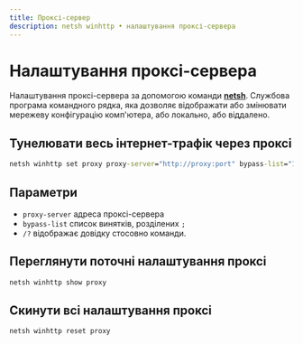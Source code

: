 ```yaml
---
title: Проксі-сервер
description: netsh winhttp • налаштування проксі-сервера
---
```


# Налаштування проксі-сервера

Налаштування проксі-сервера за допомогою команди **[netsh](https://docs.microsoft.com/en-us/windows-server/administration/windows-commands/netsh 'Microsoft Dosc')**.
Службова програма командного рядка, яка дозволяє відображати або змінювати мережеву конфігурацію комп'ютера, або локально, або віддалено.

## Тунелювати весь інтернет-трафік через проксі

```cmd
netsh winhttp set proxy proxy-server="http://proxy:port" bypass-list="127.0.0.1;localhost"
```

## Параметри

- `proxy-server` адреса проксі-сервера
- `bypass-list` список винятків, розділених `;`
- `/?` відображає довідку стосовно команди.

## Переглянути поточні налаштування проксі

```cmd
netsh winhttp show proxy
```

## Скинути всі налаштування проксі

```cmd
netsh winhttp reset proxy
```
